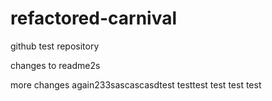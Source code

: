 # refactored-carnival
github test repository

changes to readme2s

more changes again233sascascasdtest
testtest
test
test
test
